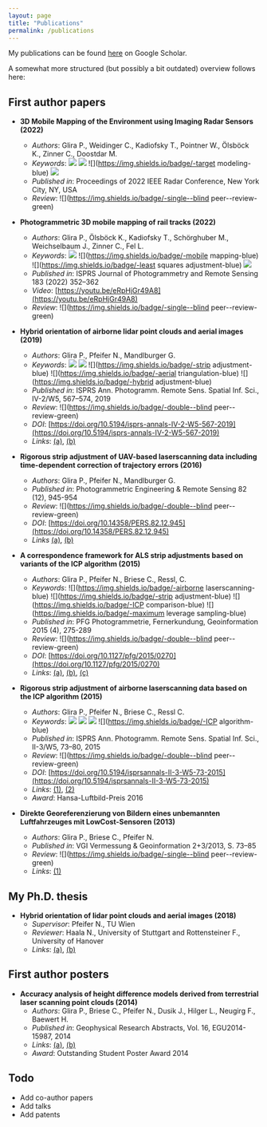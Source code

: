 ```yaml
---
layout: page
title: "Publications"
permalink: /publications
---
```


My publications can be found [here](http://scholar.google.com/citations?user=ANBHN2AAAAAJ) on Google Scholar.

A somewhat more structured (but possibly a bit outdated) overview follows here:

## First author papers

- **3D Mobile Mapping of the Environment using Imaging Radar Sensors (2022)**
  - *Authors*: Glira P., Weidinger C., Kadiofsky T., Pointner W., Ölsböck K., Zinner C., Doostdar M.
  - *Keywords*: ![](https://img.shields.io/badge/-mapping-blue) ![](https://img.shields.io/badge/-robotics-blue) ![](https://img.shields.io/badge/-target modeling-blue) ![](https://img.shields.io/badge/-calibration-blue)
  - *Published in*: Proceedings of 2022 IEEE Radar Conference, New York City, NY, USA
  - *Review*: ![](https://img.shields.io/badge/-single--blind peer--review-green)

- **Photogrammetric 3D mobile mapping of rail tracks (2022)**
  - *Authors*: Glira P., Ölsböck K., Kadiofsky T., Schörghuber M., Weichselbaum J., Zinner C., Fel L.
  - *Keywords*: ![](https://img.shields.io/badge/-photogrammetry-blue) ![](https://img.shields.io/badge/-mobile mapping-blue) ![](https://img.shields.io/badge/-least squares adjustment-blue) ![](https://img.shields.io/badge/-calibration-blue)
  - *Published in*: ISPRS Journal of Photogrammetry and Remote Sensing 183 (2022) 352–362
  - *Video*: [https://youtu.be/eRpHjGr49A8](https://youtu.be/eRpHjGr49A8)
  - *Review*: ![](https://img.shields.io/badge/-single--blind peer--review-green)

- **Hybrid orientation of airborne lidar point clouds and aerial images (2019)**
  - *Authors*: Glira P., Pfeifer N., Mandlburger G.
  - *Keywords*: ![](https://img.shields.io/badge/-orientation-blue) ![](https://img.shields.io/badge/-calibration-blue) ![](https://img.shields.io/badge/-strip adjustment-blue) ![](https://img.shields.io/badge/-aerial triangulation-blue) ![](https://img.shields.io/badge/-hybrid adjustment-blue)
  - *Published in*: ISPRS Ann. Photogramm. Remote Sens. Spatial Inf. Sci., IV-2/W5, 567–574, 2019
  - *Review*: ![](https://img.shields.io/badge/-double--blind peer--review-green)
  - *DOI*: [https://doi.org/10.5194/isprs-annals-IV-2-W5-567-2019](https://doi.org/10.5194/isprs-annals-IV-2-W5-567-2019)
  - *Links*: [(a)](https://www.isprs-ann-photogramm-remote-sens-spatial-inf-sci.net/IV-2-W5/567/2019/), [(b)](https://github.com/pglira/publications/blob/6c245aedcb9e0f055c360df830adfa515d3f3b60/GLIRA%20ET%20AL.%202019%20-%20EUROCOW%20-%20HYBRID%20ORIENTATION%20OF%20AIRBORNE%20LIDAR%20POINT%20CLOUDS%20AND%20AERIAL%20IMAGES.pdf)

- **Rigorous strip adjustment of UAV-based laserscanning data including time-dependent correction of trajectory errors (2016)**
  - *Authors*: Glira P., Pfeifer N., Mandlburger G.
  - *Published in*: Photogrammetric Engineering & Remote Sensing 82 (12), 945-954
  - *Review*: ![](https://img.shields.io/badge/-double--blind peer--review-green)
  - *DOI*: [https://doi.org/10.14358/PERS.82.12.945](https://doi.org/10.14358/PERS.82.12.945)
  - *Links* [(a)](https://www.ingentaconnect.com/content/asprs/pers/2016/00000082/00000012/art00016), [(b)](https://github.com/pglira/publications/blob/6c245aedcb9e0f055c360df830adfa515d3f3b60/GLIRA%20ET%20AL.%202016%20-%20PE&RS%20-%20RIGOROUS%20STRIP%20ADJUSTMENT%20OF%20UAV-BASED%20LASERSCANNING%20DATA%20INCLUDING%20TIME-DEPENDENT%20CORRECTION%20OF%20TRAJECTORY%20ERRORS.pdf)

- **A correspondence framework for ALS strip adjustments based on variants of the ICP algorithm (2015)**
  - *Authors*: Glira P., Pfeifer N., Briese C., Ressl, C.
  - *Keywords*: ![](https://img.shields.io/badge/-airborne laserscanning-blue) ![](https://img.shields.io/badge/-strip adjustment-blue) ![](https://img.shields.io/badge/-ICP comparison-blue) ![](https://img.shields.io/badge/-maximum leverage sampling-blue)
  - *Published in*: PFG Photogrammetrie, Fernerkundung, Geoinformation 2015 (4), 275-289
  - *Review*: ![](https://img.shields.io/badge/-double--blind peer--review-green)
  - *DOI*: [https://doi.org/10.1127/pfg/2015/0270](https://doi.org/10.1127/pfg/2015/0270)
  - *Links*: [(a)](https://www.dgpf.de/pfg/2015/pfg2015_4_glira.pdf), [(b)](https://www.schweizerbart.de/papers/pfg/detail/2015/85051/A_Correspondence_Framework_for_ALS_Strip_Adjustments_based_on_Variants_of_the_ICP_Algorithm), [(c)](https://github.com/pglira/publications/blob/6c245aedcb9e0f055c360df830adfa515d3f3b60/GLIRA%20ET%20AL.%202015%20-%20PFG%20-%20A%20CORRESPONDENCE%20FRAMEWORK%20FOR%20ALS%20STRIP%20ADJUSTMENTS%20BASED%20ON%20VARIANTS%20OF%20THE%20ICP%20ALGORITHM.pdf)

- **Rigorous strip adjustment of airborne laserscanning data based on the ICP algorithm (2015)**
  - *Authors*: Glira P., Pfeifer N., Briese C., Ressl C.
  - *Keywords*: ![](https://img.shields.io/badge/-orientation-blue) ![](https://img.shields.io/badge/-calibration-blue) ![](https://img.shields.io/badge/-georeferencing-blue) ![](https://img.shields.io/badge/-ICP algorithm-blue)
  - *Published in*: ISPRS Ann. Photogramm. Remote Sens. Spatial Inf. Sci., II-3/W5, 73–80, 2015
  - *Review*: ![](https://img.shields.io/badge/-double--blind peer--review-green)
  - *DOI*: [https://doi.org/10.5194/isprsannals-II-3-W5-73-2015](https://doi.org/10.5194/isprsannals-II-3-W5-73-2015)
  - *Links*: [(1)](https://www.isprs-ann-photogramm-remote-sens-spatial-inf-sci.net/II-3-W5/73/2015/), [(2)](https://github.com/pglira/publications/blob/6c245aedcb9e0f055c360df830adfa515d3f3b60/GLIRA%20ET%20AL.%202015%20-%20GEOSPATIAL%20WEEK%20-%20RIGOROUS%20STRIP%20ADJUSTMENT%20OF%20AIRBORNE%20LASERSCANNING%20DATA%20BASED%20ON%20THE%20ICP%20ALGORITHM.pdf)
  - *Award*: Hansa-Luftbild-Preis 2016

- **Direkte Georeferenzierung von Bildern eines unbemannten Luftfahrzeuges mit LowCost-Sensoren (2013)**
  - *Authors*: Glira P., Briese C., Pfeifer N.
  - *Published in*: VGI Vermessung & Geoinformation 2+3/2013, S. 73–85
  - *Review*: ![](https://img.shields.io/badge/-single--blind peer--review-green)
  - *Links*: [(1)](https://github.com/pglira/publications/blob/946632904853cfd955db342ff2e9147b083ab6e5/GLIRA%20ET%20AL.%202013%20-%20VGI%20-%20DIREKTE%20GEOREFERENZIERUNG%20VON%20BILDERN%20EINES%20UNBEMANNTEN%20LUFTFAHRZEUGES%20MIT%20LOWCOST-SENSOREN.pdf)


## My Ph.D. thesis

- **Hybrid orientation of lidar point clouds and aerial images (2018)**
  - *Supervisor*: Pfeifer N., TU Wien
  - *Reviewer*: Haala N., University of Stuttgart and Rottensteiner F., University of Hanover
  - *Links*: [(a)](https://repositum.tuwien.at/handle/20.500.12708/1953), [(b)](https://github.com/pglira/publications/blob/21f3a0eb08027d6aba5ff8b7210866006c9371a4/GLIRA%202018%20-%20DISS%20-%20HYBRID%20ORIENTATION%20OF%20LIDAR%20POINT%20CLOUDS%20AND%20AERIAL%20IMAGES%20SMALL.pdf)

## First author posters

- **Accuracy analysis of height difference models derived from terrestrial laser scanning point clouds (2014)**
  - *Authors*: Glira P., Briese C., Pfeifer N., Dusik J., Hilger L., Neugirg F., Baewert H.
  - *Published in*: Geophysical Research Abstracts, Vol. 16, EGU2014-15987, 2014
  - *Links*: [(a)](https://github.com/pglira/publications/blob/b53190ace4ee2fc9b5b220b205f7fa93e33814da/GLIRA%202014%20-%20EGU%20-%20POSTER%20-%20ACCURACY%20ANALYSIS%20OF%20HEIGHT%20DIFFERENCE%20MODELS%20DERIVED%20FROM%20TERRESTRIAL%20LASER%20SCANNING%20POINT%20CLOUDS.pdf), [(b)](https://github.com/pglira/publications/blob/2df5ea42a4f3428ceef274a92232f84f91b90381/GLIRA%202014%20-%20EGU%20-%20ACCURACY%20ANALYSIS%20OF%20HEIGHT%20DIFFERENCE%20MODELS%20DERIVED%20FROM%20TERRESTRIAL%20LASER%20SCANNING%20POINT%20CLOUDS.pdf)
  - *Award*: Outstanding Student Poster Award 2014

## Todo

- Add co-author papers
- Add talks
- Add patents